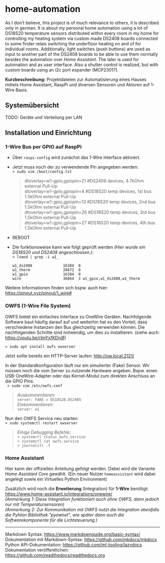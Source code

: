 # home-automation

As I don't believe, this project is of much relevance to others, it is described only in german. It is about my personal home automation using a lot of DS18S20 temperature sensors distributed within every room in my home for controlling my heating system via custom made DS2408 boards connected to some finder relais switching the underfloor heating on and of for individual rooms. Additionally, light switches (push buttons) are used as input to another part of the DS2408 boards to be able to use them normally besides the automation over _Home Assistant_. The later is used for automation and as user interface. Also a shutter control is realized, but with custom boards using an i2c port expander (MCP23017).

**Kurzbeschreibung:** Projektdateien zur Automatisierung eines Hauses mittels Home Assistant, RaspPi und diversen Sensoren und Aktoren auf 1-Wire Basis.

## Systemübersicht
TODO: Geräte und Verteilung per LAN

## Installation und Einrichtung

### 1-Wire Bus per GPIO auf RaspPi

-   Über `raspi-config` wird zunächst das 1-Wire Interface aktiviert.
-   Jetzt muss noch der zu verwendende Pin angegeben werden:<br>
    `> sudo vim /boot/config.txt`<br>
    > dtoverlay=w1-gpio,gpiopin=21 #DS2408 devices,  4.7kOhm external Pull-Up <br>
    > dtoverlay=w1-gpio,gpiopin=4 #DS18S20 temp devices, 1st bus 1.5kOhm external Pull-Up<br>
    > dtoverlay=w1-gpio,gpiopin=13 #DS18S20 temp devices, 2nd bus 1.5kOhm external Pull-Up<br>
    > dtoverlay=w1-gpio,gpiopin=26 #DS18S20 temp devices, 3rd bus 1.5kOhm external Pull-Up<br>
    > dtoverlay=w1-gpio,gpiopin=27 #DS18S20 temp devices, 4th bus 1.5kOhm external Pull-Up<br>
    
-   REBOOT
-   Die funktionsweise kann wie folgt geprüft werden _(Hier wurde ein DS18S20 und DS2408 angeschlossen.)_:<br>
    `> lsmod | grep -i w1_`
    ```
    w1_ds2408              16384  0
    w1_therm               28672  0
    w1_gpio                16384  0
    wire                   36864  3 w1_gpio,w1_ds2408,w1_therm
    ```
Weitere Informationen finden sich bspw. auch hier: https://pinout.xyz/pinout/1_wire#

### OWFS (1-Wire File System)
OWFS bietet ein einfaches Interface zu OneWire Geräten. Nachfolgende Software baut häufig darauf auf und weiterhin hat es den Vorteil, dass verschiedene Instanzen den Bus gleichzeitig verwenden können. Die nachfolgenden Schritte sind notwendig, um dies zu installieren. (siehe auch: https://youtu.be/rlmYxfKDni8)

`> sudo apt install owfs owserver`

Jetzt sollte bereits ein HTTP-Server laufen: http://ow.local:2121/

In der Standardkonfiguration läuft nur ein simulierter (Fake) Sensor. Wir müssen noch die vom Server zu nutzende Hardware angeben. Bspw. einen USB-OneWire-Adapter oder das Kernel-Modul zum direkten Anschluss an die GPIO Pins: <br>
` > sudo vim /etc/owfs.conf`<br>
> _Auskommentieren:_<br>
  `server: FAKE = DS18S20,DS2405`<br>
  _Einkommentieren:_<br>
  `server: w1`

Nun den OWFS Service neu starten:<br>
`> sudo systemctl restart owserver`

> _Einige Debugging Befehle:_<br>
  `> systemctl status owfs.service`<br>
  `> systemctl cat owfs.service`<br>
  `> journalctl -f`<br>

### Home Assistant
Hier kann der offiziellen Anleitung gefolgt werden. Dabei wird die Variante _Home Assistant Core_ gewählt. (Ein neuer Nutzer `homeassistant` wird dabei angelegt sowie ein Virtuelles Python Environment)

Zusätzlich wird noch die **Erweiterung** (Integration) für **1-Wire** benötigt:<br>
https://www.home-assistant.io/integrations/onewire/ <br>
_(Anmerkung 1: Diese Integration funktioniert auch ohne OWFS, dann jedoch nur mit Temperatursensoren)_<br>
_(Anmerkung 2: Zur Kommunikation mit OWFS nutzt die Integration ebenfalls die Pyhton Bibliothek "pyownet", wie später dann auch die Softwarekomponente für die Lichtsteuerung.)_



***
Markdown Syntax: 
https://www.markdownguide.org/basic-syntax/ <br>
Dokumentation mit Markdown-Syntax:
https://github.com/mkdocs/mkdocs <br>
Python API-Dokumentation:
https://github.com/ml-tooling/lazydocs <br>
Dokumentation veröffentlichen:
https://github.com/readthedocs/readthedocs.org